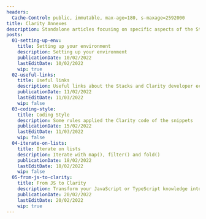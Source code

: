 ```yaml
---
headers:
  Cache-Control: public, immutable, max-age=180, s-maxage=2592000
title: Clarity Annexes
description: Standalone articles focusing on specific aspects of the Stacks / Clarity ecosystem
posts:
  01-setting-up-env:
    title: Setting up your environment
    description: Setting up your environment
    publicationDate: 10/02/2022
    lastEditDate: 10/02/2022
    wip: true
  02-useful-links:
    title: Useful links
    description: Useful links about the Stacks and Clarity developer ecosystem
    publicationDate: 11/02/2022
    lastEditDate: 11/03/2022
    wip: false
  03-coding-style:
    title: Coding Style
    description: Some rules applied the Clarity code of the snippets
    publicationDate: 15/02/2022
    lastEditDate: 11/03/2022
    wip: false
  04-iterate-on-lists:
    title: Iterate on lists
    description: Iterate with map(), filter() and fold()
    publicationDate: 18/02/2022
    lastEditDate: 18/02/2022
    wip: false
  05-from-js-to-clarity:
    title: From JS to Clarity
    description: Transform your JavaScript or TypeScript knowledge into Clarity skills
    publicationDate: 20/02/2022
    lastEditDate: 20/02/2022
    wip: true
---
```

